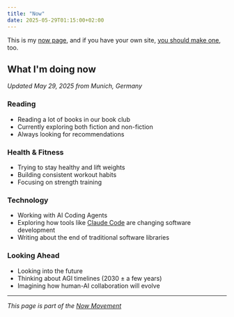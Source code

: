 ```yaml
---
title: "Now"
date: 2025-05-29T01:15:00+02:00
---
```


This is my [now page](https://nownownow.com/about), and if you have your own site, [you should make one](https://nownownow.com/about), too.

## What I'm doing now

*Updated May 29, 2025 from Munich, Germany*

### Reading
- Reading a lot of books in our book club
- Currently exploring both fiction and non-fiction
- Always looking for recommendations

### Health & Fitness
- Trying to stay healthy and lift weights
- Building consistent workout habits
- Focusing on strength training

### Technology
- Working with AI Coding Agents
- Exploring how tools like [Claude Code](https://claude.ai/code) are changing software development
- Writing about the end of traditional software libraries

### Looking Ahead
- Looking into the future
- Thinking about AGI timelines (2030 ± a few years)
- Imagining how human-AI collaboration will evolve

---

*This page is part of the [Now Movement](https://nownownow.com/about)*